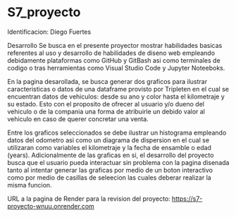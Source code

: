# S7_proyecto

Identificacion: Diego Fuertes 

Desarrollo
Se busca en el presente proyector mostrar habilidades basicas referentes al uso y desarrollo de habilidades de diseno web empleando debidamente plataformas como GitHub y GitBash asi como terminales de codigo o tras herramientas como Visual Studio Code y Jupyter Noteeboks. 

En la pagina desarollada, se busca generar dos graficos para ilustrar caracteristicas o datos de una dataframe provisto por Tripleten en el cual se encuentran datos de vehiculos: desde su ano y color hasta el kilometraje y su estado. Esto con el proposito de ofrecer al usuario y/o dueno del vehiculo o de la compania una forma de atribuirle un debido valor al vehiculo en caso de querer concretar una venta. 

Entre los graficos seleccionados se debe ilustrar un histograma empleando datos del odometro asi como un diagrama de dispersion en el cual se utilizaran como variables el kilometraje y la fecha de ensamble o edad (years). Adicionalmente de las graficas en si, el desarrollo del proyecto busca que el usuario pueda interactuar sin problema con la pagina disenada tanto al intentar generar las graficas por medio de un boton interactivo como por medio de casillas de seleecion las cuales deberar realizar la misma funcion. 

URL a la pagina de Render para la revision del proyecto: https://s7-proyecto-wnuu.onrender.com
